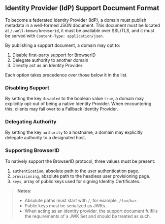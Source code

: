 ## Identity Provider (IdP) Support Document Format

To become a federated Identity Provider (IdP), a domain must publish metadata in a well-formed JSON document. This document must be located at `/.well-known/browserid`, it must be available over SSL/TLS, and it must be served with `Content-Type: application/json`.

By publishing a support document, a domain may opt to:

1. Disable first-party support for BrowserID
2. Delegate authority to another domain
3. Directly act as an Identity Provider

Each option takes precedence over those below it in the list.

### Disabling Support

By setting the key `disabled` to the boolean value `true`, a domain may explicitly opt-out of being a native Identity Provider. When encountering this, clients may fail over to a Fallback Identity Provider.

### Delegating Authority

By setting the key `authority` to a hostname, a domain may explicitly delegate authority to a designated host.

### Supporting BrowserID

To natively support the BrowserID protocol, three values must be present:

1. `authentication`, absolute path to the user authentication page.
2. `provisioning`, absolute path to the headless user provisioning page.
3. `keys`, array of public keys used for signing Identity Certificates.

> __Notes:__ 
>
> - Absolute paths must start with `/`, for example, `/foo/bar`.
> - Public keys must be serialized as JWKs.
> - When acting as an identity provider, the support document fulfills the requirements of a JWK Set and should be treated as such.
